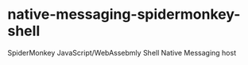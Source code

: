 # native-messaging-spidermonkey-shell
SpiderMonkey JavaScript/WebAssebmly Shell Native Messaging host
